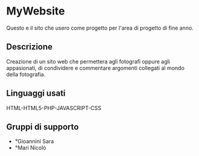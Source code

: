 # MyWebsite

Questo e il sito che usero come progetto per l'area di progetto di fine anno.

## Descrizione 

Creazione di un sito web che permettera agli fotografi oppure agli appasionati, di condividere e commentare argomenti collegati al mondo della fotografia.

## Linguaggi usati
HTML-HTML5-PHP-JAVASCRIPT-CSS

## Gruppi di supporto
* °Gioannini Sara
* °Mari Nicolò
